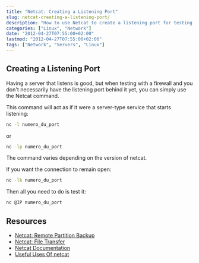 ```yaml
---
title: "Netcat: Creating a Listening Port"
slug: netcat-creating-a-listening-port/
description: "How to use Netcat to create a listening port for testing firewall configurations and network connections"
categories: ["Linux", "Network"]
date: "2012-04-27T07:55:00+02:00"
lastmod: "2012-04-27T07:55:00+02:00"
tags: ["Network", "Servers", "Linux"]
---
```


## Creating a Listening Port

Having a server that listens is good, but when testing with a firewall and you don't necessarily have the listening port behind it yet, you can simply use the Netcat command.

This command will act as if it were a server-type service that starts listening:

```bash
nc -l numero_du_port
```

or

```bash
nc -lp numero_du_port
```

The command varies depending on the version of netcat.

If you want the connection to remain open:

```bash
nc -lk numero_du_port
```

Then all you need to do is test it:

```bash
nc @IP numero_du_port
```

## Resources
- [Netcat: Remote Partition Backup](./netcat_remote_partition_backup.md)
- [Netcat: File Transfer](./netcat_file_transfer.md)
- [Netcat Documentation](../../../static/pdf/netcat.pdf)
- [Useful Uses Of netcat](../../../static/pdf/useful_uses_of_netcat.pdf)
